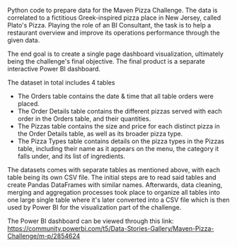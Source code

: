 Python code to prepare data for the Maven Pizza Challenge. The data is correlated to a fictitious 
Greek-inspired pizza place in New Jersey, called Plato's Pizza. Playing the role of an BI Consultant,
the task is to help a restaurant overview and improve its operations performance through the given data.

The end goal is to create a single page dashboard visualization, ultimately being the challenge's 
final objective. The final product is a separate interactive Power BI dashboard.

The dataset in total includes 4 tables

* The Orders table contains the date & time that all table orders were placed. 
* The Order Details table contains the different pizzas served with each order in 
  the Orders table, and their quantities.
* The Pizzas table contains the size and price for each distinct pizza in the Order Details 
  table, as well as its broader pizza type.
* The Pizza Types table contains details on the pizza types in the Pizzas table, including their 
  name as it appears on the menu, 
  the category it falls under, and its list of ingredients.
  
The datasets comes with separate tables as mentioned above, with each table being its own CSV file. 
The initial steps are to read said tables and create Pandas DataFrames with similar names. Afterwards,
data cleaning, merging and aggregation processes took place to organize all tables into one large single
table where it's later converted into a CSV file which is then used by Power BI for the visualization 
part of the challenge.

The Power BI dashboard can be viewed through this link:
https://community.powerbi.com/t5/Data-Stories-Gallery/Maven-Pizza-Challenge/m-p/2854624
